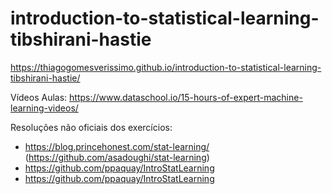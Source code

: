 # introduction-to-statistical-learning-tibshirani-hastie

https://thiagogomesverissimo.github.io/introduction-to-statistical-learning-tibshirani-hastie/

Vídeos Aulas: https://www.dataschool.io/15-hours-of-expert-machine-learning-videos/

Resoluções não oficiais dos exercícios:
- https://blog.princehonest.com/stat-learning/ (https://github.com/asadoughi/stat-learning)
- https://github.com/ppaquay/IntroStatLearning
- https://github.com/ppaquay/IntroStatLearning

